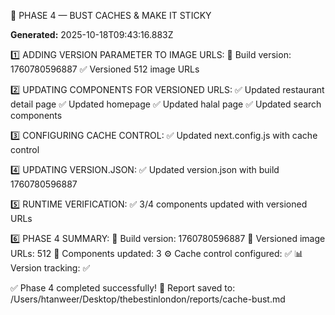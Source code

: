 💾 PHASE 4 — BUST CACHES & MAKE IT STICKY

**Generated:** 2025-10-18T09:43:16.883Z

1️⃣ ADDING VERSION PARAMETER TO IMAGE URLS:
   📅 Build version: 1760780596887
   ✅ Versioned 512 image URLs

2️⃣ UPDATING COMPONENTS FOR VERSIONED URLS:
   ✅ Updated restaurant detail page
   ✅ Updated homepage
   ✅ Updated halal page
   ✅ Updated search components

3️⃣ CONFIGURING CACHE CONTROL:
   ✅ Updated next.config.js with cache control

4️⃣ UPDATING VERSION.JSON:
   ✅ Updated version.json with build 1760780596887

5️⃣ RUNTIME VERIFICATION:
   ✅ 3/4 components updated with versioned URLs

6️⃣ PHASE 4 SUMMARY:
   📅 Build version: 1760780596887
   🔄 Versioned image URLs: 512
   📄 Components updated: 3
   ⚙️  Cache control configured: ✅
   📊 Version tracking: ✅

✅ Phase 4 completed successfully!
📄 Report saved to: /Users/htanweer/Desktop/thebestinlondon/reports/cache-bust.md
